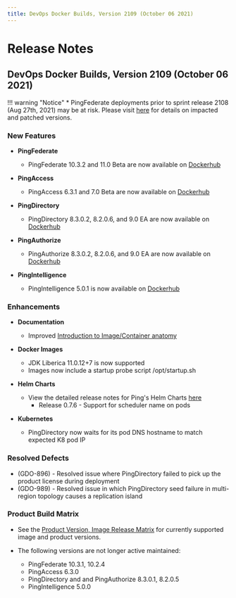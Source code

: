 ```yaml
---
title: DevOps Docker Builds, Version 2109 (October 06 2021)
---
```

# Release Notes

## DevOps Docker Builds, Version 2109 (October 06 2021)

!!! warning "Notice"
    * PingFederate deployments prior to sprint release 2108 (Aug 27th, 2021) may be at risk. Please visit [here](https://support.pingidentity.com/s/article/SECADV028-PingFederate-XML-Processing-Bypass) for details on impacted and patched versions.

### New Features

- **PingFederate**
    - PingFederate 10.3.2 and 11.0 Beta are now available on [Dockerhub](https://hub.docker.com/r/pingidentity/pingfederate)


- **PingAccess**
    - PingAccess 6.3.1 and 7.0 Beta are now available on [Dockerhub](https://hub.docker.com/r/pingidentity/pingaccess)


- **PingDirectory**
    - PingDirectory 8.3.0.2, 8.2.0.6, and 9.0 EA are now available on [Dockerhub](https://hub.docker.com/r/pingidentity/pingdirectory)


- **PingAuthorize**
    - PingAuthorize 8.3.0.2, 8.2.0.6, and 9.0 EA are now available on [Dockerhub](https://hub.docker.com/r/pingidentity/pingauthorize)


- **PingIntelligence**
    - PingIntelligence 5.0.1 is now available on [Dockerhub](https://hub.docker.com/r/pingidentity/pingintelligence)


### Enhancements

- **Documentation**
    - Improved [Introduction to Image/Container anatomy](../../reference/config/)



- **Docker Images**
    - JDK Liberica 11.0.12+7 is now supported
    - Images now include a startup probe script /opt/startup.sh


- **Helm Charts**
    - View the detailed release notes for Ping's Helm Charts [here](https://helm.pingidentity.com/release-notes)
        - Release 0.7.6  - Support for scheduler name on pods


- **Kubernetes**
    - PingDirectory now waits for its pod DNS hostname to match expected K8 pod IP


### Resolved Defects

- (GDO-896) - Resolved issue where PingDirectory failed to pick up the product license during deployment
- (GDO-989) - Resolved issue in which PingDirectory seed failure in multi-region topology causes a replication island

### Product Build Matrix

- See the [Product Version, Image Release Matrix](../../reference/productVersionMatrix/)
for currently supported image and product versions.

- The following versions are not longer active maintained:
    - PingFederate 10.3.1, 10.2.4
    - PingAccess 6.3.0
    - PingDirectory and and PingAuthorize 8.3.0.1, 8.2.0.5
    - PingIntelligence 5.0.0
